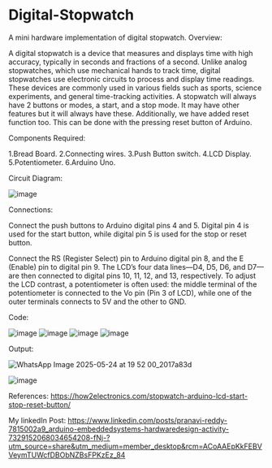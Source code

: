 # Digital-Stopwatch
A mini hardware implementation of digital stopwatch.
Overview:

A digital stopwatch is a device that measures and displays time with high accuracy, typically in seconds and fractions of a second. Unlike analog stopwatches, which use mechanical hands to track time, digital stopwatches use electronic circuits to process and display time readings. These devices are commonly used in various fields such as sports, science experiments, and general time-tracking activities.
A stopwatch will always have 2 buttons or modes, a start, and a stop mode. It may have other features but it will always have these. Additionally, we have added reset function too. This can be done with the pressing reset button of Arduino.

Components Required:

1.Bread Board.
2.Connecting wires.
3.Push Button switch.
4.LCD Display.
5.Potentiometer.
6.Arduino Uno.

Circuit Diagram:

![image](https://github.com/user-attachments/assets/471ce920-d710-4a0d-b002-7b0aef9a78be)

Connections:

Connect the push buttons to Arduino digital pins 4 and 5. 
Digital pin 4 is used for the start button, while digital pin 5 is used for the stop or reset button.

Connect the RS (Register Select) pin to Arduino digital pin 8, and the E (Enable) pin to digital pin 9. 
The LCD’s four data lines—D4, D5, D6, and D7—are then connected to digital pins 10, 11, 12, and 13, respectively.
To adjust the LCD contrast, a potentiometer is often used: 
the middle terminal of the potentiometer is connected to the Vo pin (Pin 3 of LCD), while one of the outer terminals connects to 5V and the other to GND.

Code:

![image](https://github.com/user-attachments/assets/c206b7d4-3637-476c-b468-18635e60c87f)
![image](https://github.com/user-attachments/assets/26abeb64-8ece-4152-b74f-1ef08d053fa0)
![image](https://github.com/user-attachments/assets/f9fe0632-00cf-4f83-94d2-972ef8940a19)
![image](https://github.com/user-attachments/assets/a24da308-e230-4846-990b-cc152c89cf08)

Output:

![WhatsApp Image 2025-05-24 at 19 52 00_2017a83d](https://github.com/user-attachments/assets/c1ee5f97-81f7-48e1-b77d-3f96a60a540a)

![image](https://github.com/user-attachments/assets/2d883e89-61ca-4350-a259-fdfd06dc3503)

References:
https://how2electronics.com/stopwatch-arduino-lcd-start-stop-reset-button/

My linkedIn Post:
https://www.linkedin.com/posts/pranavi-reddy-7815002a9_arduino-embeddedsystems-hardwaredesign-activity-7329152068034654208-fNj-?utm_source=share&utm_medium=member_desktop&rcm=ACoAAEpKkFEBVVeymTUWcfDBObNZBsFPKzEz_84












      

 
